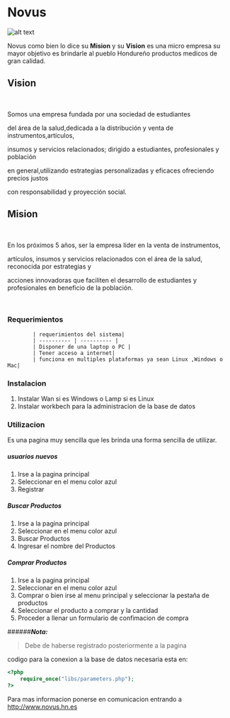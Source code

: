 # Novus
![alt text](https://cdnjs.cloudflare.com/ajax/libs/material-design-icons/2.0.0/action/1x_web/ic_accessibility_white_48dp.png)

Novus como bien lo dice su **Mision** y su **Vision** es una micro empresa su mayor objetivo es brindarle
al pueblo Hondureño productos medicos de gran calidad.

## Vision
</br>
              <p>Somos una empresa fundada por una sociedad de estudiantes</p>
                <p>del área de la salud,dedicada a la distribución y venta de instrumentos,artículos,</p>
                <p>insumos y servicios relacionados; dirigido a estudiantes, profesionales y población</p>
                <p>en general,utilizando estrategias personalizadas y eficaces ofreciendo precios justos
                <p>con responsabilidad y proyección social.
              </p>

## Mision
  </br>
                  <p>En los próximos 5 años, ser la empresa líder en la venta de instrumentos,</p>
                    <p> artículos, insumos y servicios relacionados con el área de la salud, reconocida por estrategias y</p>
                      <p>acciones innovadoras que faciliten el desarrollo de estudiantes y profesionales en beneficio de la población.
              </p>
            </br>

### Requerimientos

            | requerimientos del sistema|
            | ---------- | ---------- |
            | Disponer de una laptop o PC |
            | Tener acceso a internet|
            | funciona en multiples plataformas ya sean Linux ,Windows o Mac|


### Instalacion

1. Instalar Wan si es Windows o Lamp si es Linux
2. Instalar workbech para la administracion de la base de datos


### Utilizacion

Es una pagina muy sencilla que les brinda una forma sencilla de utilizar.

##### usuarios nuevos

1. Irse a la pagina principal
2. Seleccionar en el menu color azul
3. Registrar


##### Buscar Productos

1. Irse a la pagina principal
2. Seleccionar en el menu color azul
3. Buscar Productos
4. Ingresar el nombre del Productos


##### Comprar Productos

1. Irse a la pagina principal
2. Seleccionar en el menu color azul
3. Comprar o bien irse al menu principal y seleccionar la pestaña de productos
4. Seleccionar el producto a comprar y la cantidad
5. Proceder a llenar un formulario de confimacion de compra

######***Nota:***

>Debe de haberse registrado posteriormente a la pagina


codigo para la conexion a la base de datos necesaria esta en:

```php
<?php
    require_once("libs/parameters.php");
?>
```


Para mas informacion ponerse en comunicacion entrando a
http://www.novus.hn.es
